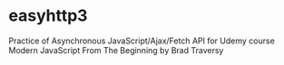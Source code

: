 # easyhttp3
Practice of Asynchronous JavaScript/Ajax/Fetch API for Udemy course Modern JavaScript From The Beginning by Brad Traversy
